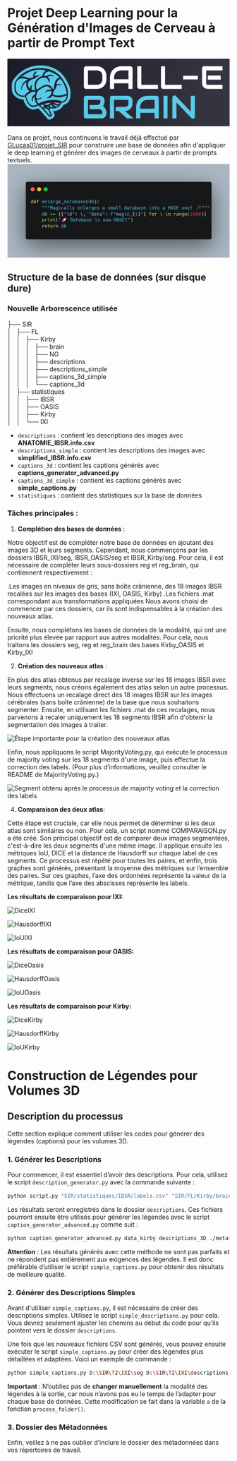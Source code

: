 # Projet Deep Learning pour la Génération d'Images de Cerveau à partir de Prompt Text
![Image comparant les deux Atlas](data/readmeFILES/images/logo.png)

Dans ce projet, nous continuons le travail déjà effectué par [GLucas01/projet_SIR](https://github.com/GLucas01/projet_SIR) pour construire une base de données afin d'appliquer le deep learning et générer des images de cerveaux à partir de prompts textuels. 
![Image comparant les deux Atlas](images/code.png)
## Structure de la base de données (sur disque dure)
### Nouvelle Arborescence utilisée
├── SIR  
│   ├── FL  
│   │   ├── Kirby  
│   │   │   ├── brain  
│   │   │   ├── NG  
│   │   │   ├── descriptions  
│   │   │   ├── descriptions_simple  
│   │   │   ├── captions_3d_simple  
│   │   │   └── captions_3d  
│   ├── statistiques     
│   │   ├── IBSR  
│   │   ├── OASIS  
│   │   ├── Kirby  
│   │   └── IXI  

- `descriptions` : contient les descriptions des images avec **ANATOMIE_IBSR.info.csv**  
- `descriptions_simple` : contient les descriptions des images avec **simplified_IBSR.info.csv**  
- `captions_3d` : contient les captions générés avec **captions_generator_advanced.py**  
- `captions_3d_simple` : contient les captions générés avec **simple_captions.py**  
- `statistiques` : contient des statistiques sur la base de données  

### Tâches principales :

   1. **Complétion des bases de données** :  

Notre objectif est de compléter notre base de données en ajoutant des images 3D et leurs segments. Cependant, nous commençons par les dossiers IBSR_IXI/seg, IBSR_OASIS/seg et IBSR_Kirby/seg. Pour cela, il est nécessaire de compléter leurs sous-dossiers reg et reg_brain, qui contiennent respectivement :

.Les images en niveaux de gris, sans boîte crânienne, des 18 images IBSR recalées sur les images des bases (IXI, OASIS, Kirby)
.Les fichiers .mat correspondant aux transformations appliquées
Nous avons choisi de commencer par ces dossiers, car ils sont indispensables à la création des nouveaux atlas.

Ensuite, nous complétons les bases de données de la modalité, qui ont une priorité plus élevée par rapport aux autres modalités. Pour cela, nous traitons les dossiers seg, reg et reg_brain des bases Kirby_OASIS et Kirby_IXI
  
   2. **Création des nouveaux atlas** :  

En plus des atlas obtenus par recalage inverse sur les 18 images IBSR avec leurs segments, nous créons également des atlas selon un autre processus. Nous effectuons un recalage direct des 18 images IBSR sur les images cérébrales (sans boîte crânienne) de la base que nous souhaitons segmenter. Ensuite, en utilisant les fichiers .mat de ces recalages, nous parvenons à recaler uniquement les 18 segments IBSR afin d'obtenir la segmentation des images à traiter.


![Étape importante pour la création des nouveaux atlas](https://github.com/user-attachments/assets/f437ccf4-a82e-4026-bef2-be75f6a423ee)


Enfin, nous appliquons le script MajorityVoting.py, qui exécute le processus de majority voting sur les 18 segments d'une image, puis effectue la correction des labels. (Pour plus d’informations, veuillez consulter le README de MajorityVoting.py.)


![Segment obtenu après le processus de majority voting et la correction des labels](https://github.com/user-attachments/assets/65481181-6e0d-4a89-b2a7-fb820aec27ca)

   4. **Comparaison des deux atlas**:

Cette étape est cruciale, car elle nous permet de déterminer si les deux atlas sont similaires ou non. Pour cela, un script nommé COMPARAISON.py a été créé. Son principal objectif est de comparer deux images segmentées, c'est-à-dire les deux segments d'une même image. Il applique ensuite les métriques IoU, DICE et la distance de Hausdorff sur chaque label de ces segments. Ce processus est répété pour toutes les paires, et enfin, trois graphes sont générés, présentant la moyenne des métriques sur l’ensemble des paires. Sur ces graphes, l’axe des ordonnées représente la valeur de la métrique, tandis que l’axe des abscisses représente les labels.

 **Les résultats de comparaison pour IXI:**

![DiceIXI](https://github.com/user-attachments/assets/42d65526-54a1-40ca-8723-916219843441)

![HausdorffIXI](https://github.com/user-attachments/assets/252c6a90-9895-4d1d-9a6d-ecb3decf86f0)

![IoUIXI](https://github.com/user-attachments/assets/cc7ae813-0c62-4844-94ec-065e91541787)

 **Les résultats de comparaison pour OASIS:**

![DiceOasis](https://github.com/user-attachments/assets/f1ae8424-8bac-4012-8831-7666733e2d43)

![HausdorffOasis](https://github.com/user-attachments/assets/3a07e213-1d7f-4525-99fd-73aa2b97de8c)

![IoUOasis](https://github.com/user-attachments/assets/e1bdfad1-7769-429c-9e68-a5085a810ebc)

 **Les résultats de comparaison pour Kirby:**

![DiceKirby](https://github.com/user-attachments/assets/a9bb3bbd-3ced-4814-a60b-1b07778018bc)

![HausdorffKirby](https://github.com/user-attachments/assets/fd463dab-f619-4a2f-b2d6-bc7b779c841a)

![IoUKirby](https://github.com/user-attachments/assets/baf85831-e78b-49fb-949e-66dbb3e54154)

   
# Construction de Légendes pour Volumes 3D

## Description du processus

Cette section explique comment utiliser les codes pour générer des légendes (captions) pour les volumes 3D.

### 1. Générer les Descriptions

Pour commencer, il est essentiel d’avoir des descriptions. Pour cela, utilisez le script `description_generator.py` avec la commande suivante :

```bash
python script.py "SIR/statistiques/IBSR/labels.csv" "SIR/FL/Kirby/brain" "SIR/FL/Kirby/descriptions"
```

Les résultats seront enregistrés dans le dossier `descriptions`. Ces fichiers pourront ensuite être utilisés pour générer les légendes avec le script `caption_generator_advanced.py` comme suit :

```bash
python caption_generator_advanced.py data_kirby descriptions_3D ./metafolder/ captions_test --var 5
```

**Attention** : Les résultats générés avec cette méthode ne sont pas parfaits et ne répondent pas entièrement aux exigences des légendes. Il est donc préférable d’utiliser le script `simple_captions.py` pour obtenir des résultats de meilleure qualité.

### 2. Générer des Descriptions Simples

Avant d'utiliser `simple_captions.py`, il est nécessaire de créer des descriptions simples. Utilisez le script `simple_descriptions.py` pour cela. Vous devrez seulement ajuster les chemins au début du code pour qu’ils pointent vers le dossier `descriptions`.

Une fois que les nouveaux fichiers CSV sont générés, vous pouvez ensuite exécuter le script `simple_captions.py` pour créer des légendes plus détaillées et adaptées. Voici un exemple de commande :

```bash
python simple_captions.py D:\SIR\T2\IXI\seg D:\SIR\T2\IXI\descriptions_simple .\metafolder\ D:\SIR\T2\IXI\captions_3d_simple\captions_exhaustive
```

**Important** : N’oubliez pas de **changer manuellement** la modalité des légendes à la sortie, car nous n’avons pas eu le temps de l’adapter pour chaque base de données. Cette modification se fait dans la variable `a` de la fonction `process_folder()`.

### 3. Dossier des Métadonnées

Enfin, veillez à ne pas oublier d’inclure le dossier des métadonnées dans vos répertoires de travail.

  



